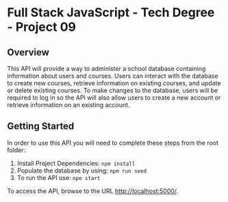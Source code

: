 # Full Stack JavaScript - Tech Degree - Project 09

## Overview
This API will provide a way to administer a school database containing information about users and courses. Users can interact with the database to create new courses, retrieve information on existing courses, and update or delete existing courses. To make changes to the database, users will be required to log in so the API will also allow users to create a new account or retrieve information on an existing account.

## Getting Started
In order to use this API you will need to complete these steps from the root folder:

1. Install Project Dependencies: `npm install`
2. Populate the database by using: `npm run seed`
3. To run the API use: `npm start`

To access the API, browse to the URL [http://localhost:5000/](http://localhost:5000/).